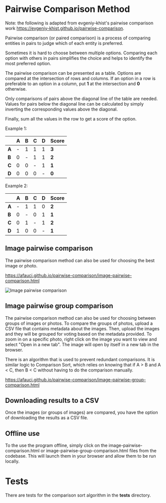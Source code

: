 # Pairwise Comparison Method

Note: the following is adapted from evgeniy-khist's pairwise comparison work https://evgeniy-khist.github.io/pairwise-comparison.

Pairwise comparison (or paired comparison) is a process of comparing entities in pairs to judge which of each entity is preferred.

Sometimes it is hard to choose between multiple options.
Comparing each option with others in pairs simplifies the choice and helps to identify the most preferred option.

The pairwise comparison can be presented as a table.
Options are compared at the intersection of rows and columns.
If an option in a row is preferable to an option in a column, put **1** at the intersection and **0** otherwise.

Only comparisons of pairs above the diagonal line of the table are needed.
Values for pairs below the diagonal line can be calculated by simply inverting the corresponding values above the diagonal.

Finally, sum all the values in the row to get a score of the option.

Example 1:

|   | **A** | **B** | **C** | **D** | **Score** |
|---|---|---|---|---|---|
| **A** | - | 1 | 1 | 1 | **3** |
| **B** | 0 | - | 1 | 1 | **2** |
| **C** | 0 | 0 | - | 1 | **1** |
| **D** | 0 | 0 | 0 | - | **0** |

Example 2:

|   | **A** | **B** | **C** | **D** | **Score** |
|---|---|---|---|---|---|
| **A** | - | 1 | 1 | 0 | **2** |
| **B** | 0 | - | 0 | 1 | **1** |
| **C** | 0 | 1 | - | 1 | **2** |
| **D** | 1 | 0 | 0 | - | **1** |

## Image pairwise comparison

The pairwise comparison method can also be used for choosing the best image or photo.

https://afauci.github.io/pairwise-comparison/image-pairwise-comparison.html

![Image pairwise comparison](image-pairwise-comparison.gif)

## Image pairwise group comparison

The pairwise comparison method can also be used for choosing between groups of images or photos.
To compare the groups of photos, upload a CSV file that contains metadata about the images. Then, upload the images and they will be grouped for voting based on the metadata provided.
To zoom in on a specific photo, right click on the image you want to view and select "Open in a new tab". The image will open by itself in a new tab in the browser.

There is an algorithm that is used to prevent redundant comparisons. It is similar logic to Comparison Sort, which relies on knowing that if A > B and A < C, then B < C without having to do the comparison manually.

https://afauci.github.io/pairwise-comparison/image-pairwise-group-comparison.html

## Downloading results to a CSV

Once the images (or groups of images) are compared, you have the option of downloading the results as a CSV file.

## Offline use

To the use the program offline, simply click on the image-pairwise-comparison.html or image-pairwise-group-comparison.html files from the codebase. This will launch them in your browser and allow them to be run locally.

# Tests

There are tests for the comparison sort algorithm in the __tests__ directory.